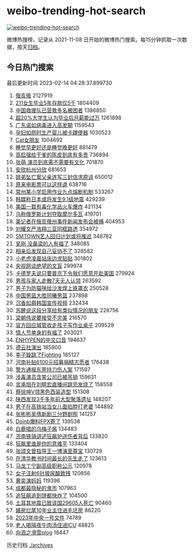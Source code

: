 # weibo-trending-hot-search

[![weibo-trending-hot-search](https://github.com/ameizi/weibo-trending-hot-search/actions/workflows/ci.yml/badge.svg)](https://github.com/ameizi/weibo-trending-hot-search/actions/workflows/ci.yml)

微博热搜榜，记录从 2021-11-08 日开始的微博热门搜索。每15分钟抓取一次数据，按天[归档](./archives)。

## 今日热门搜索

<!-- BEGIN --> 
最后更新时间 2023-02-14 04:28:37.899730 
1. [俄亥俄](https://s.weibo.com/weibo?q=%23%E4%BF%84%E4%BA%A5%E4%BF%84%23&t=31&band_rank=1&Refer=top) 2127919
1. [211女生毕业5年存款仅5千](https://s.weibo.com/weibo?q=%23211%E5%A5%B3%E7%94%9F%E6%AF%95%E4%B8%9A5%E5%B9%B4%E5%AD%98%E6%AC%BE%E4%BB%855%E5%8D%83%23&t=31&band_rank=2&Refer=top) 1804409
1. [中国救援队已营救多名被困者](https://s.weibo.com/weibo?q=%23%E4%B8%AD%E5%9B%BD%E6%95%91%E6%8F%B4%E9%98%9F%E5%B7%B2%E8%90%A5%E6%95%91%E5%A4%9A%E5%90%8D%E8%A2%AB%E5%9B%B0%E8%80%85%23&t=31&band_rank=3&Refer=top) 1386850
1. [超20%大学生认为毕业后月薪能过万](https://s.weibo.com/weibo?q=%23%E8%B6%8520%25%E5%A4%A7%E5%AD%A6%E7%94%9F%E8%AE%A4%E4%B8%BA%E6%AF%95%E4%B8%9A%E5%90%8E%E6%9C%88%E8%96%AA%E8%83%BD%E8%BF%87%E4%B8%87%23&t=31&band_rank=4&Refer=top) 1261898
1. [广东诺如病毒进入高发期](https://s.weibo.com/weibo?q=%23%E5%B9%BF%E4%B8%9C%E8%AF%BA%E5%A6%82%E7%97%85%E6%AF%92%E8%BF%9B%E5%85%A5%E9%AB%98%E5%8F%91%E6%9C%9F%23&t=31&band_rank=5&Refer=top) 1159543
1. [孕妇如厕时生产婴儿被卡蹲便器](https://s.weibo.com/weibo?q=%23%E5%AD%95%E5%A6%87%E5%A6%82%E5%8E%95%E6%97%B6%E7%94%9F%E4%BA%A7%E5%A9%B4%E5%84%BF%E8%A2%AB%E5%8D%A1%E8%B9%B2%E4%BE%BF%E5%99%A8%23&t=31&band_rank=31&Refer=top) 1030523
1. [Cat女朋友](https://s.weibo.com/weibo?q=Cat%E5%A5%B3%E6%9C%8B%E5%8F%8B&t=31&band_rank=6&Refer=top) 1004692
1. [睡觉早更好还是睡觉晚更好](https://s.weibo.com/weibo?q=%23%E7%9D%A1%E8%A7%89%E6%97%A9%E6%9B%B4%E5%A5%BD%E8%BF%98%E6%98%AF%E7%9D%A1%E8%A7%89%E6%99%9A%E6%9B%B4%E5%A5%BD%23&t=31&band_rank=25&Refer=top) 881479
1. [高启强给干爹的陈皮到底有多贵](https://s.weibo.com/weibo?q=%23%E9%AB%98%E5%90%AF%E5%BC%BA%E7%BB%99%E5%B9%B2%E7%88%B9%E7%9A%84%E9%99%88%E7%9A%AE%E5%88%B0%E5%BA%95%E6%9C%89%E5%A4%9A%E8%B4%B5%23&t=31&band_rank=7&Refer=top) 736894
1. [张萌 演员到底需不需要有文化](https://s.weibo.com/weibo?q=%E5%BC%A0%E8%90%8C%20%E6%BC%94%E5%91%98%E5%88%B0%E5%BA%95%E9%9C%80%E4%B8%8D%E9%9C%80%E8%A6%81%E6%9C%89%E6%96%87%E5%8C%96&t=31&band_rank=8&Refer=top) 701870
1. [安欣杭州分欣](https://s.weibo.com/weibo?q=%23%E5%AE%89%E6%AC%A3%E6%9D%AD%E5%B7%9E%E5%88%86%E6%AC%A3%23&t=31&band_rank=11&Refer=top) 681653
1. [姐弟坠亡案父亲连写三封信求原谅](https://s.weibo.com/weibo?q=%23%E5%A7%90%E5%BC%9F%E5%9D%A0%E4%BA%A1%E6%A1%88%E7%88%B6%E4%BA%B2%E8%BF%9E%E5%86%99%E4%B8%89%E5%B0%81%E4%BF%A1%E6%B1%82%E5%8E%9F%E8%B0%85%23&t=31&band_rank=9&Refer=top) 650012
1. [原来电影票可以这样退](https://s.weibo.com/weibo?q=%23%E5%8E%9F%E6%9D%A5%E7%94%B5%E5%BD%B1%E7%A5%A8%E5%8F%AF%E4%BB%A5%E8%BF%99%E6%A0%B7%E9%80%80%23&t=31&band_rank=10&Refer=top) 638716
1. [常州某小学启用作业九点熔断机制](https://s.weibo.com/weibo?q=%23%E5%B8%B8%E5%B7%9E%E6%9F%90%E5%B0%8F%E5%AD%A6%E5%90%AF%E7%94%A8%E4%BD%9C%E4%B8%9A%E4%B9%9D%E7%82%B9%E7%86%94%E6%96%AD%E6%9C%BA%E5%88%B6%23&t=31&band_rank=12&Refer=top) 533267
1. [韩媒称日本或将发生9.1级地震](https://s.weibo.com/weibo?q=%23%E9%9F%A9%E5%AA%92%E7%A7%B0%E6%97%A5%E6%9C%AC%E6%88%96%E5%B0%86%E5%8F%91%E7%94%9F9.1%E7%BA%A7%E5%9C%B0%E9%9C%87%23&t=31&band_rank=13&Refer=top) 429239
1. [美国一载有毒化学品火车爆炸](https://s.weibo.com/weibo?q=%23%E7%BE%8E%E5%9B%BD%E4%B8%80%E8%BD%BD%E6%9C%89%E6%AF%92%E5%8C%96%E5%AD%A6%E5%93%81%E7%81%AB%E8%BD%A6%E7%88%86%E7%82%B8%23&t=31&band_rank=14&Refer=top) 421134
1. [乌称俄罗斯计划夺取摩尔多瓦](https://s.weibo.com/weibo?q=%23%E4%B9%8C%E7%A7%B0%E4%BF%84%E7%BD%97%E6%96%AF%E8%AE%A1%E5%88%92%E5%A4%BA%E5%8F%96%E6%91%A9%E5%B0%94%E5%A4%9A%E7%93%A6%23&t=31&band_rank=15&Refer=top) 419701
1. [美记者在俄亥俄州事件新闻发布会被捕](https://s.weibo.com/weibo?q=%23%E7%BE%8E%E8%AE%B0%E8%80%85%E5%9C%A8%E4%BF%84%E4%BA%A5%E4%BF%84%E5%B7%9E%E4%BA%8B%E4%BB%B6%E6%96%B0%E9%97%BB%E5%8F%91%E5%B8%83%E4%BC%9A%E8%A2%AB%E6%8D%95%23&t=31&band_rank=16&Refer=top) 404953
1. [刘耀文严浩翔三亚同框路透](https://s.weibo.com/weibo?q=%23%E5%88%98%E8%80%80%E6%96%87%E4%B8%A5%E6%B5%A9%E7%BF%94%E4%B8%89%E4%BA%9A%E5%90%8C%E6%A1%86%E8%B7%AF%E9%80%8F%23&t=31&band_rank=17&Refer=top) 354972
1. [SMTOWN艺人回归计划或将推迟](https://s.weibo.com/weibo?q=%23SMTOWN%E8%89%BA%E4%BA%BA%E5%9B%9E%E5%BD%92%E8%AE%A1%E5%88%92%E6%88%96%E5%B0%86%E6%8E%A8%E8%BF%9F%23&t=31&band_rank=18&Refer=top) 348782
1. [吴刚 没鼻梁的人有福了](https://s.weibo.com/weibo?q=%E5%90%B4%E5%88%9A%20%E6%B2%A1%E9%BC%BB%E6%A2%81%E7%9A%84%E4%BA%BA%E6%9C%89%E7%A6%8F%E4%BA%86&t=31&band_rank=19&Refer=top) 348085
1. [相亲后发现自己妥协不了](https://s.weibo.com/weibo?q=%23%E7%9B%B8%E4%BA%B2%E5%90%8E%E5%8F%91%E7%8E%B0%E8%87%AA%E5%B7%B1%E5%A6%A5%E5%8D%8F%E4%B8%8D%E4%BA%86%23&t=31&band_rank=20&Refer=top) 328582
1. [小老虎凌晨站床边求贴贴](https://s.weibo.com/weibo?q=%23%E5%B0%8F%E8%80%81%E8%99%8E%E5%87%8C%E6%99%A8%E7%AB%99%E5%BA%8A%E8%BE%B9%E6%B1%82%E8%B4%B4%E8%B4%B4%23&t=31&band_rank=21&Refer=top) 301802
1. [央视网谈绝望的文盲](https://s.weibo.com/weibo?q=%23%E5%A4%AE%E8%A7%86%E7%BD%91%E8%B0%88%E7%BB%9D%E6%9C%9B%E7%9A%84%E6%96%87%E7%9B%B2%23&t=31&band_rank=22&Refer=top) 299974
1. [卡德罗夫说只要普京下令我们愿意开赴美国](https://s.weibo.com/weibo?q=%23%E5%8D%A1%E5%BE%B7%E7%BD%97%E5%A4%AB%E8%AF%B4%E5%8F%AA%E8%A6%81%E6%99%AE%E4%BA%AC%E4%B8%8B%E4%BB%A4%E6%88%91%E4%BB%AC%E6%84%BF%E6%84%8F%E5%BC%80%E8%B5%B4%E7%BE%8E%E5%9B%BD%23&t=31&band_rank=23&Refer=top) 279924
1. [男孩与家人走散7天无人认领](https://s.weibo.com/weibo?q=%23%E7%94%B7%E5%AD%A9%E4%B8%8E%E5%AE%B6%E4%BA%BA%E8%B5%B0%E6%95%A37%E5%A4%A9%E6%97%A0%E4%BA%BA%E8%AE%A4%E9%A2%86%23&t=31&band_rank=24&Refer=top) 263592
1. [男子为防猫咪给沙发焊上铁罩衣](https://s.weibo.com/weibo?q=%23%E7%94%B7%E5%AD%90%E4%B8%BA%E9%98%B2%E7%8C%AB%E5%92%AA%E7%BB%99%E6%B2%99%E5%8F%91%E7%84%8A%E4%B8%8A%E9%93%81%E7%BD%A9%E8%A1%A3%23&t=31&band_rank=26&Refer=top) 250528
1. [中国男篮大胜同曦男篮](https://s.weibo.com/weibo?q=%23%E4%B8%AD%E5%9B%BD%E7%94%B7%E7%AF%AE%E5%A4%A7%E8%83%9C%E5%90%8C%E6%9B%A6%E7%94%B7%E7%AF%AE%23&t=31&band_rank=29&Refer=top) 237898
1. [沉香如屑韩国宣传视频](https://s.weibo.com/weibo?q=%E6%B2%89%E9%A6%99%E5%A6%82%E5%B1%91%E9%9F%A9%E5%9B%BD%E5%AE%A3%E4%BC%A0%E8%A7%86%E9%A2%91&t=31&band_rank=27&Refer=top) 232434
1. [苏醒说这段分享给有类似情况的朋友](https://s.weibo.com/weibo?q=%23%E8%8B%8F%E9%86%92%E8%AF%B4%E8%BF%99%E6%AE%B5%E5%88%86%E4%BA%AB%E7%BB%99%E6%9C%89%E7%B1%BB%E4%BC%BC%E6%83%85%E5%86%B5%E7%9A%84%E6%9C%8B%E5%8F%8B%23&t=31&band_rank=28&Refer=top) 228756
1. [梁朝伟说要接受不完美](https://s.weibo.com/weibo?q=%23%E6%A2%81%E6%9C%9D%E4%BC%9F%E8%AF%B4%E8%A6%81%E6%8E%A5%E5%8F%97%E4%B8%8D%E5%AE%8C%E7%BE%8E%23&t=31&band_rank=30&Refer=top) 216570
1. [官方回应城管收走孩子写作业桌子](https://s.weibo.com/weibo?q=%23%E5%AE%98%E6%96%B9%E5%9B%9E%E5%BA%94%E5%9F%8E%E7%AE%A1%E6%94%B6%E8%B5%B0%E5%AD%A9%E5%AD%90%E5%86%99%E4%BD%9C%E4%B8%9A%E6%A1%8C%E5%AD%90%23&t=31&band_rank=32&Refer=top) 209529
1. [情人节单身的有福了](https://s.weibo.com/weibo?q=%23%E6%83%85%E4%BA%BA%E8%8A%82%E5%8D%95%E8%BA%AB%E7%9A%84%E6%9C%89%E7%A6%8F%E4%BA%86%23&t=31&band_rank=33&Refer=top) 203021
1. [ENHYPEN的中文口音](https://s.weibo.com/weibo?q=%23ENHYPEN%E7%9A%84%E4%B8%AD%E6%96%87%E5%8F%A3%E9%9F%B3%23&t=31&band_rank=22&Refer=top) 194637
1. [德云社演出](https://s.weibo.com/weibo?q=%E5%BE%B7%E4%BA%91%E7%A4%BE%E6%BC%94%E5%87%BA&t=31&band_rank=34&Refer=top) 185900
1. [李子璇跳了Fighting](https://s.weibo.com/weibo?q=%23%E6%9D%8E%E5%AD%90%E7%92%87%E8%B7%B3%E4%BA%86Fighting%23&t=31&band_rank=35&Refer=top) 185127
1. [河南补贴6100元招募捐精志愿者](https://s.weibo.com/weibo?q=%23%E6%B2%B3%E5%8D%97%E8%A1%A5%E8%B4%B46100%E5%85%83%E6%8B%9B%E5%8B%9F%E6%8D%90%E7%B2%BE%E5%BF%97%E6%84%BF%E8%80%85%23&t=31&band_rank=36&Refer=top) 176438
1. [警方通报东莞持刀伤人案](https://s.weibo.com/weibo?q=%23%E8%AD%A6%E6%96%B9%E9%80%9A%E6%8A%A5%E4%B8%9C%E8%8E%9E%E6%8C%81%E5%88%80%E4%BC%A4%E4%BA%BA%E6%A1%88%23&t=31&band_rank=37&Refer=top) 171597
1. [涉毒演员含笑公司已被吊销](https://s.weibo.com/weibo?q=%23%E6%B6%89%E6%AF%92%E6%BC%94%E5%91%98%E5%90%AB%E7%AC%91%E5%85%AC%E5%8F%B8%E5%B7%B2%E8%A2%AB%E5%90%8A%E9%94%80%23&t=31&band_rank=38&Refer=top) 159631
1. [言承旭在刘畊宏直播间跳完发烧了](https://s.weibo.com/weibo?q=%23%E8%A8%80%E6%89%BF%E6%97%AD%E5%9C%A8%E5%88%98%E7%95%8A%E5%AE%8F%E7%9B%B4%E6%92%AD%E9%97%B4%E8%B7%B3%E5%AE%8C%E5%8F%91%E7%83%A7%E4%BA%86%23&t=31&band_rank=39&Refer=top) 158558
1. [蔡徐坤V领黑色西装造型](https://s.weibo.com/weibo?q=%23%E8%94%A1%E5%BE%90%E5%9D%A4V%E9%A2%86%E9%BB%91%E8%89%B2%E8%A5%BF%E8%A3%85%E9%80%A0%E5%9E%8B%23&t=31&band_rank=23&Refer=top) 151308
1. [陕西发现3千多年前大型聚落遗址](https://s.weibo.com/weibo?q=%23%E9%99%95%E8%A5%BF%E5%8F%91%E7%8E%B03%E5%8D%83%E5%A4%9A%E5%B9%B4%E5%89%8D%E5%A4%A7%E5%9E%8B%E8%81%9A%E8%90%BD%E9%81%97%E5%9D%80%23&t=31&band_rank=40&Refer=top) 148207
1. [男子在高铁站当女儿面掐脖打老婆](https://s.weibo.com/weibo?q=%23%E7%94%B7%E5%AD%90%E5%9C%A8%E9%AB%98%E9%93%81%E7%AB%99%E5%BD%93%E5%A5%B3%E5%84%BF%E9%9D%A2%E6%8E%90%E8%84%96%E6%89%93%E8%80%81%E5%A9%86%23&t=31&band_rank=41&Refer=top) 144892
1. [张彬彬吴倩新剧三分野剧照](https://s.weibo.com/weibo?q=%23%E5%BC%A0%E5%BD%AC%E5%BD%AC%E5%90%B4%E5%80%A9%E6%96%B0%E5%89%A7%E4%B8%89%E5%88%86%E9%87%8E%E5%89%A7%E7%85%A7%23&t=31&band_rank=42&Refer=top) 141257
1. [Doinb爆料FPX寄了](https://s.weibo.com/weibo?q=%23Doinb%E7%88%86%E6%96%99FPX%E5%AF%84%E4%BA%86%23&t=31&band_rank=43&Refer=top) 139538
1. [白鹿唱的乌梅子酱](https://s.weibo.com/weibo?q=%23%E7%99%BD%E9%B9%BF%E5%94%B1%E7%9A%84%E4%B9%8C%E6%A2%85%E5%AD%90%E9%85%B1%23&t=31&band_rank=44&Refer=top) 134483
1. [济南铁骑讲述狂飙护送伤者背后](https://s.weibo.com/weibo?q=%23%E6%B5%8E%E5%8D%97%E9%93%81%E9%AA%91%E8%AE%B2%E8%BF%B0%E7%8B%82%E9%A3%99%E6%8A%A4%E9%80%81%E4%BC%A4%E8%80%85%E8%83%8C%E5%90%8E%23&t=31&band_rank=36&Refer=top) 133820
1. [狂飙里谁是你的意难平](https://s.weibo.com/weibo?q=%23%E7%8B%82%E9%A3%99%E9%87%8C%E8%B0%81%E6%98%AF%E4%BD%A0%E7%9A%84%E6%84%8F%E9%9A%BE%E5%B9%B3%23&t=31&band_rank=45&Refer=top) 133404
1. [张颂文曾指导王一博演至尊宝](https://s.weibo.com/weibo?q=%23%E5%BC%A0%E9%A2%82%E6%96%87%E6%9B%BE%E6%8C%87%E5%AF%BC%E7%8E%8B%E4%B8%80%E5%8D%9A%E6%BC%94%E8%87%B3%E5%B0%8A%E5%AE%9D%23&t=31&band_rank=46&Refer=top) 130729
1. [在清华教书时间最长的先生走了](https://s.weibo.com/weibo?q=%23%E5%9C%A8%E6%B8%85%E5%8D%8E%E6%95%99%E4%B9%A6%E6%97%B6%E9%97%B4%E6%9C%80%E9%95%BF%E7%9A%84%E5%85%88%E7%94%9F%E8%B5%B0%E4%BA%86%23&t=31&band_rank=47&Refer=top) 123613
1. [马龙丁宁副高级职称公示](https://s.weibo.com/weibo?q=%23%E9%A9%AC%E9%BE%99%E4%B8%81%E5%AE%81%E5%89%AF%E9%AB%98%E7%BA%A7%E8%81%8C%E7%A7%B0%E5%85%AC%E7%A4%BA%23&t=31&band_rank=48&Refer=top) 120978
1. [女子注射6针玻尿酸致残](https://s.weibo.com/weibo?q=%23%E5%A5%B3%E5%AD%90%E6%B3%A8%E5%B0%846%E9%92%88%E7%8E%BB%E5%B0%BF%E9%85%B8%E8%87%B4%E6%AE%8B%23&t=31&band_rank=49&Refer=top) 120856
1. [黄奕演妈妈](https://s.weibo.com/weibo?q=%23%E9%BB%84%E5%A5%95%E6%BC%94%E5%A6%88%E5%A6%88%23&t=31&band_rank=50&Refer=top) 119396
1. [成都最隐秘的鬼市](https://s.weibo.com/weibo?q=%23%E6%88%90%E9%83%BD%E6%9C%80%E9%9A%90%E7%A7%98%E7%9A%84%E9%AC%BC%E5%B8%82%23&t=31&band_rank=34&Refer=top) 107963
1. [追狂飙追到饼都快炸了](https://s.weibo.com/weibo?q=%23%E8%BF%BD%E7%8B%82%E9%A3%99%E8%BF%BD%E5%88%B0%E9%A5%BC%E9%83%BD%E5%BF%AB%E7%82%B8%E4%BA%86%23&t=31&band_rank=45&Refer=top) 104500
1. [土耳其地震已致该国29605人死亡](https://s.weibo.com/weibo?q=%23%E5%9C%9F%E8%80%B3%E5%85%B6%E5%9C%B0%E9%9C%87%E5%B7%B2%E8%87%B4%E8%AF%A5%E5%9B%BD29605%E4%BA%BA%E6%AD%BB%E4%BA%A1%23&t=31&band_rank=23&Refer=top) 90460
1. [婚房烂尾10年业主住进毛坯房](https://s.weibo.com/weibo?q=%23%E5%A9%9A%E6%88%BF%E7%83%82%E5%B0%BE10%E5%B9%B4%E4%B8%9A%E4%B8%BB%E4%BD%8F%E8%BF%9B%E6%AF%9B%E5%9D%AF%E6%88%BF%23&t=31&band_rank=48&Refer=top) 86220
1. [2023年中央一号文件](https://s.weibo.com/weibo?q=%232023%E5%B9%B4%E4%B8%AD%E5%A4%AE%E4%B8%80%E5%8F%B7%E6%96%87%E4%BB%B6%23&t=31&band_rank=42&Refer=top) 74789
1. [老人喝隔夜牛肉汤住进ICU](https://s.weibo.com/weibo?q=%23%E8%80%81%E4%BA%BA%E5%96%9D%E9%9A%94%E5%A4%9C%E7%89%9B%E8%82%89%E6%B1%A4%E4%BD%8F%E8%BF%9BICU%23&t=31&band_rank=47&Refer=top) 48825
1. [向涵之滑雪plog](https://s.weibo.com/weibo?q=%23%E5%90%91%E6%B6%B5%E4%B9%8B%E6%BB%91%E9%9B%AAplog%23&t=31&band_rank=50&Refer=top) 18447
<!-- END -->

历史归档 [./archives](./archives)

